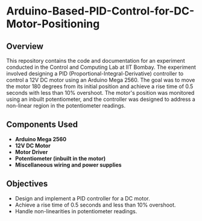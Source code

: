 # Arduino-Based-PID-Control-for-DC-Motor-Positioning

## Overview

This repository contains the code and documentation for an experiment conducted in the Control and Computing Lab at IIT Bombay. The experiment involved designing a PID (Proportional-Integral-Derivative) controller to control a 12V DC motor using an Arduino Mega 2560. The goal was to move the motor 180 degrees from its initial position and achieve a rise time of 0.5 seconds with less than 10% overshoot. The motor's position was monitored using an inbuilt potentiometer, and the controller was designed to address a non-linear region in the potentiometer readings.

## Components Used

- **Arduino Mega 2560**
- **12V DC Motor**
- **Motor Driver**
- **Potentiometer (inbuilt in the motor)**
- **Miscellaneous wiring and power supplies**

## Objectives

- Design and implement a PID controller for a DC motor.
- Achieve a rise time of 0.5 seconds and less than 10% overshoot.
- Handle non-linearities in potentiometer readings.
